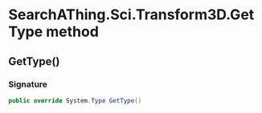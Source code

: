 # SearchAThing.Sci.Transform3D.GetType method
## GetType()
### Signature
```csharp
public override System.Type GetType()
```
